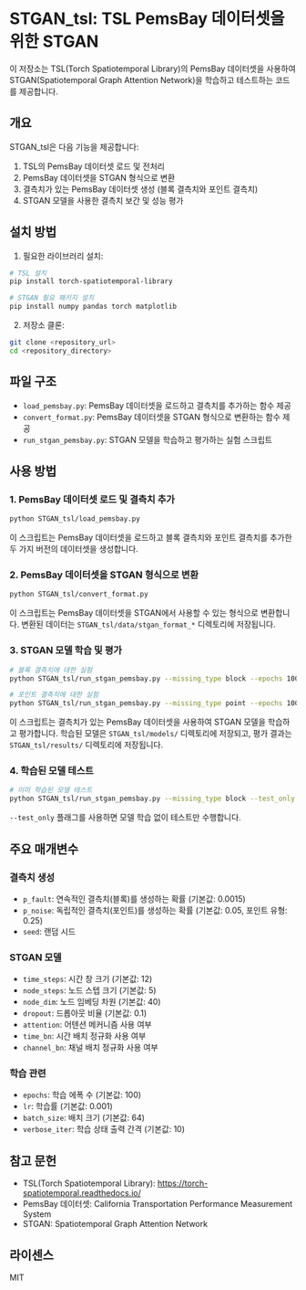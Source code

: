 # STGAN_tsl: TSL PemsBay 데이터셋을 위한 STGAN

이 저장소는 TSL(Torch Spatiotemporal Library)의 PemsBay 데이터셋을 사용하여 STGAN(Spatiotemporal Graph Attention Network)을 학습하고 테스트하는 코드를 제공합니다.

## 개요

STGAN_tsl은 다음 기능을 제공합니다:

1. TSL의 PemsBay 데이터셋 로드 및 전처리
2. PemsBay 데이터셋을 STGAN 형식으로 변환
3. 결측치가 있는 PemsBay 데이터셋 생성 (블록 결측치와 포인트 결측치)
4. STGAN 모델을 사용한 결측치 보간 및 성능 평가

## 설치 방법

1. 필요한 라이브러리 설치:

```bash
# TSL 설치
pip install torch-spatiotemporal-library

# STGAN 필요 패키지 설치
pip install numpy pandas torch matplotlib
```

2. 저장소 클론:

```bash
git clone <repository_url>
cd <repository_directory>
```

## 파일 구조

- `load_pemsbay.py`: PemsBay 데이터셋을 로드하고 결측치를 추가하는 함수 제공
- `convert_format.py`: PemsBay 데이터셋을 STGAN 형식으로 변환하는 함수 제공
- `run_stgan_pemsbay.py`: STGAN 모델을 학습하고 평가하는 실험 스크립트

## 사용 방법

### 1. PemsBay 데이터셋 로드 및 결측치 추가

```bash
python STGAN_tsl/load_pemsbay.py
```

이 스크립트는 PemsBay 데이터셋을 로드하고 블록 결측치와 포인트 결측치를 추가한 두 가지 버전의 데이터셋을 생성합니다.

### 2. PemsBay 데이터셋을 STGAN 형식으로 변환

```bash
python STGAN_tsl/convert_format.py
```

이 스크립트는 PemsBay 데이터셋을 STGAN에서 사용할 수 있는 형식으로 변환합니다. 변환된 데이터는 `STGAN_tsl/data/stgan_format_*` 디렉토리에 저장됩니다.

### 3. STGAN 모델 학습 및 평가

```bash
# 블록 결측치에 대한 실험
python STGAN_tsl/run_stgan_pemsbay.py --missing_type block --epochs 100 --batch_size 64

# 포인트 결측치에 대한 실험
python STGAN_tsl/run_stgan_pemsbay.py --missing_type point --epochs 100 --batch_size 64
```

이 스크립트는 결측치가 있는 PemsBay 데이터셋을 사용하여 STGAN 모델을 학습하고 평가합니다. 학습된 모델은 `STGAN_tsl/models/` 디렉토리에 저장되고, 평가 결과는 `STGAN_tsl/results/` 디렉토리에 저장됩니다.

### 4. 학습된 모델 테스트

```bash
# 이미 학습된 모델 테스트
python STGAN_tsl/run_stgan_pemsbay.py --missing_type block --test_only
```

`--test_only` 플래그를 사용하면 모델 학습 없이 테스트만 수행합니다.

## 주요 매개변수

### 결측치 생성

- `p_fault`: 연속적인 결측치(블록)를 생성하는 확률 (기본값: 0.0015)
- `p_noise`: 독립적인 결측치(포인트)를 생성하는 확률 (기본값: 0.05, 포인트 유형: 0.25)
- `seed`: 랜덤 시드

### STGAN 모델

- `time_steps`: 시간 창 크기 (기본값: 12)
- `node_steps`: 노드 스텝 크기 (기본값: 5)
- `node_dim`: 노드 임베딩 차원 (기본값: 40)
- `dropout`: 드롭아웃 비율 (기본값: 0.1)
- `attention`: 어텐션 메커니즘 사용 여부
- `time_bn`: 시간 배치 정규화 사용 여부
- `channel_bn`: 채널 배치 정규화 사용 여부

### 학습 관련

- `epochs`: 학습 에폭 수 (기본값: 100)
- `lr`: 학습률 (기본값: 0.001)
- `batch_size`: 배치 크기 (기본값: 64)
- `verbose_iter`: 학습 상태 출력 간격 (기본값: 10)

## 참고 문헌

- TSL(Torch Spatiotemporal Library): https://torch-spatiotemporal.readthedocs.io/
- PemsBay 데이터셋: California Transportation Performance Measurement System
- STGAN: Spatiotemporal Graph Attention Network

## 라이센스

MIT 